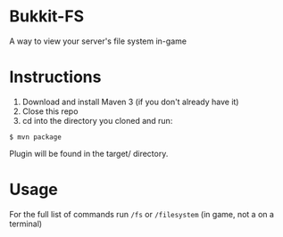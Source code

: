 # Bukkit-FS
A way to view your  server's file system in-game

# Instructions
1. Download and install Maven 3 (if you don't already have it)
2. Close this repo
3. cd into the directory you cloned and run:
```
$ mvn package
```
Plugin will be found in the target/ directory.

# Usage
For the full list of commands run `/fs` or `/filesystem` (in game, not a on a terminal)
